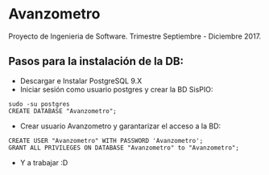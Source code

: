 # Avanzometro
Proyecto de Ingenieria de Software. Trimestre Septiembre - Diciembre 2017.
## Pasos para la instalación de la DB:
- Descargar e Instalar PostgreSQL 9.X
- Iniciar sesión como usuario postgres y crear la BD SisPIO:
```
sudo -su postgres
CREATE DATABASE "Avanzometro";
```
- Crear usuario Avanzometro y garantarizar el acceso a la BD:
```
CREATE USER "Avanzometro" WITH PASSWORD 'Avanzometro';
GRANT ALL PRIVILEGES ON DATABASE "Avanzometro" to "Avanzometro";
```
- Y a trabajar :D
